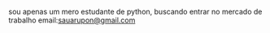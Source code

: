 sou apenas um mero estudante de python, buscando entrar no mercado de trabalho
email:sauarupon@gmail.com

